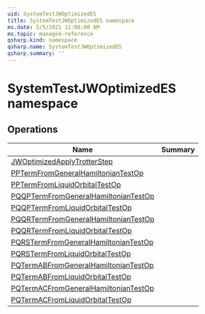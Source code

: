 ```yaml
---
uid: SystemTestJWOptimizedES
title: SystemTestJWOptimizedES namespace
ms.date: 5/5/2021 12:00:00 AM
ms.topic: managed-reference
qsharp.kind: namespace
qsharp.name: SystemTestJWOptimizedES
qsharp.summary: ''
---
```


# SystemTestJWOptimizedES namespace




<!-- summaries -->

## Operations

| Name | Summary |
|------|---------|
|[JWOptimizedApplyTrotterStep](xref:SystemTestJWOptimizedES.JWOptimizedApplyTrotterStep) | |
|[PPTermFromGeneralHamiltonianTestOp](xref:SystemTestJWOptimizedES.PPTermFromGeneralHamiltonianTestOp) | |
|[PPTermFromLiquidOrbitalTestOp](xref:SystemTestJWOptimizedES.PPTermFromLiquidOrbitalTestOp) | |
|[PQQPTermFromGeneralHamiltonianTestOp](xref:SystemTestJWOptimizedES.PQQPTermFromGeneralHamiltonianTestOp) | |
|[PQQPTermFromLiquidOrbitalTestOp](xref:SystemTestJWOptimizedES.PQQPTermFromLiquidOrbitalTestOp) | |
|[PQQRTermFromGeneralHamiltonianTestOp](xref:SystemTestJWOptimizedES.PQQRTermFromGeneralHamiltonianTestOp) | |
|[PQQRTermFromLiquidOrbitalTestOp](xref:SystemTestJWOptimizedES.PQQRTermFromLiquidOrbitalTestOp) | |
|[PQRSTermFromGeneralHamiltonianTestOp](xref:SystemTestJWOptimizedES.PQRSTermFromGeneralHamiltonianTestOp) | |
|[PQRSTermFromLiquidOrbitalTestOp](xref:SystemTestJWOptimizedES.PQRSTermFromLiquidOrbitalTestOp) | |
|[PQTermABFromGeneralHamiltonianTestOp](xref:SystemTestJWOptimizedES.PQTermABFromGeneralHamiltonianTestOp) | |
|[PQTermABFromLiquidOrbitalTestOp](xref:SystemTestJWOptimizedES.PQTermABFromLiquidOrbitalTestOp) | |
|[PQTermACFromGeneralHamiltonianTestOp](xref:SystemTestJWOptimizedES.PQTermACFromGeneralHamiltonianTestOp) | |
|[PQTermACFromLiquidOrbitalTestOp](xref:SystemTestJWOptimizedES.PQTermACFromLiquidOrbitalTestOp) | |


<!-- /summaries -->
